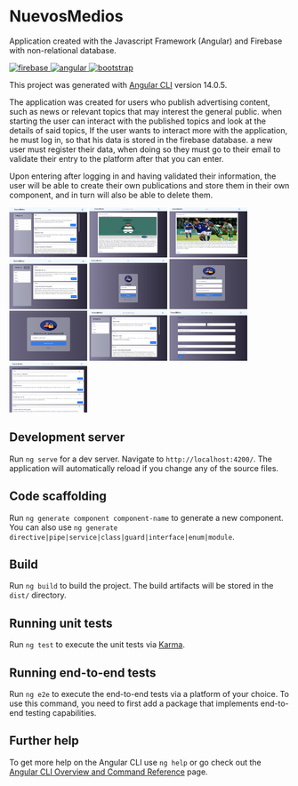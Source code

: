 # NuevosMedios

Application created with the Javascript Framework (Angular) and Firebase with non-relational database.

 <a href="https://firebase.google.com/" target="_blank" rel="noreferrer"> <img src="https://www.vectorlogo.zone/logos/firebase/firebase-icon.svg" alt="firebase" width="40" height="40"/> </a>
 <a href="https://angular.com/" target="_blank" rel="noreferrer"> <img src="https://www.vectorlogo.zone/logos/angular/angular-icon.svg" alt="angular" width="40" height="40"/> </a>
  <a href="https://angular.com/" target="_blank" rel="noreferrer"> <img src=https://www.vectorlogo.zone/logos/getbootstrap/getbootstrap-icon.svg alt="bootstrap" width="40" height="40"/> </a>

This project was generated with [Angular CLI](https://github.com/angular/angular-cli) version 14.0.5.

The application was created for users who publish advertising content, such as news or relevant topics that may interest the general public.
when starting the user can interact with the published topics and look at the details of said topics,
If the user wants to interact more with the application, he must log in, so that his data is stored in the firebase database.
a new user must register their data, when doing so they must go to their email to validate their entry to the platform after that you can enter.

Upon entering after logging in and having validated their information, the user will be able to create their own publications and store them in 
their own component, and in turn will also be able to delete them.

<img src="./src/assets/img/Captura.PNG" alt="NuevosMedios" width="140" height="90"/>
<img src="./src/assets/img/Captura1.PNG" alt="NuevosMedios" width="140" height="90"/>
<img src="./src/assets/img/Captura2.PNG" alt="NuevosMedios" width="140" height="90"/>
<img src="./src/assets/img/Captura3.PNG" alt="NuevosMedios" width="140" height="90"/>
<img src="./src/assets/img/Captura4.PNG" alt="NuevosMedios" width="140" height="90"/>
<img src="./src/assets/img/Captura5.PNG" alt="NuevosMedios" width="140" height="90"/>
<img src="./src/assets/img/Captura6.PNG" alt="NuevosMedios" width="140" height="90"/>
<img src="./src/assets/img/Captura7.PNG" alt="NuevosMedios" width="140" height="90"/>
<img src="./src/assets/img/Captura8.PNG" alt="NuevosMedios" width="140" height="90"/>
<img src="./src/assets/img/Captura9.PNG" alt="NuevosMedios" width="140" height="90"/>









## Development server

Run `ng serve` for a dev server. Navigate to `http://localhost:4200/`. The application will automatically reload if you change any of the source files.

## Code scaffolding

Run `ng generate component component-name` to generate a new component. You can also use `ng generate directive|pipe|service|class|guard|interface|enum|module`.

## Build

Run `ng build` to build the project. The build artifacts will be stored in the `dist/` directory.

## Running unit tests

Run `ng test` to execute the unit tests via [Karma](https://karma-runner.github.io).

## Running end-to-end tests

Run `ng e2e` to execute the end-to-end tests via a platform of your choice. To use this command, you need to first add a package that implements end-to-end testing capabilities.

## Further help

To get more help on the Angular CLI use `ng help` or go check out the [Angular CLI Overview and Command Reference](https://angular.io/cli) page.

